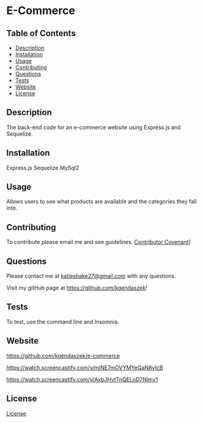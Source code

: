 # E-Commerce
## **Table of Contents**
* [Description](#Description)
* [Installation](#Installation)
* [Usage](#Usage)
* [Contributing](#Contributing)
* [Questions](#Questions)
* [Tests](#Tests)
* [Website](#Website)
* [License](#License)

## **Description**
The back-end code for an e-commerce website using Express.js and Sequelize.

## **Installation**
Express.js
Sequelize
MySql2

## **Usage**
Allows users to see what products are available and the categories they fall into.

## **Contributing**
To contribute please email me and see guidelines.
[Contributor Covenant](https://img.shields.io/badge/Contributor%20Covenant-2.1-4baaaa.svg)]


## **Questions**
Please contact me at katieshake27@gmail.com with any questions.

Visit my gitHub page at https://github.com/kgendaszek!

## **Tests**
To test, use the command line and Insomnia.

## **Website**
https://github.com/kgendaszek/e-commerce

https://watch.screencastify.com/v/mjNE7mOVYMYeQaN8yIcB

https://watch.screencastify.com/v/AxbJHvtTnQELoD7Nlmy1



## **License**
[License](LICENSE)
